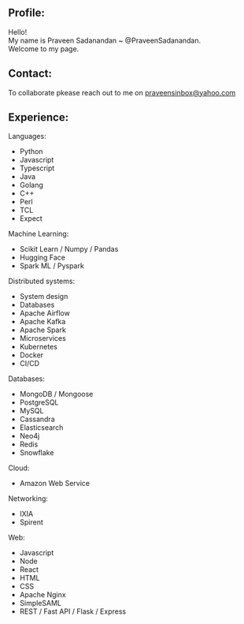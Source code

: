 Profile:
-
Hello!  
My name is Praveen Sadanandan ~ @PraveenSadanandan.  
Welcome to my page.
  
Contact:
-
To collaborate pkease reach out to me on praveensinbox@yahoo.com

Experience:
-

Languages:
- Python
- Javascript
- Typescript
- Java
- Golang
- C++
- Perl
- TCL
- Expect

Machine Learning:
- Scikit Learn / Numpy / Pandas 
- Hugging Face
- Spark ML / Pyspark

Distributed systems:
- System design
- Databases
- Apache Airflow
- Apache Kafka
- Apache Spark
- Microservices
- Kubernetes
- Docker
- CI/CD

Databases:
- MongoDB / Mongoose
- PostgreSQL
- MySQL
- Cassandra
- Elasticsearch
- Neo4j
- Redis
- Snowflake
  
Cloud:
- Amazon Web Service

Networking:
- IXIA
- Spirent

Web:
- Javascript
- Node
- React
- HTML
- CSS
- Apache Nginx
- SimpleSAML
- REST / Fast API / Flask / Express


<!---
PraveenSadanandan/PraveenSadanandan is a ✨ special ✨ repository because its `README.md` (this file) appears on your GitHub profile.
You can click the Preview link to take a look at your changes.
--->
